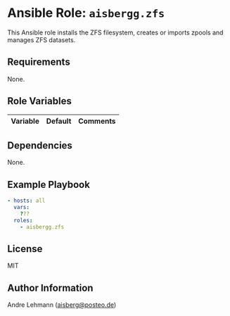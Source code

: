 # Ansible Role: `aisbergg.zfs`

This Ansible role installs the ZFS filesystem, creates or imports zpools and manages ZFS datasets.

## Requirements

None.

## Role Variables

| Variable | Default | Comments |
|----------|---------|----------|


## Dependencies

None.

## Example Playbook

```yaml
- hosts: all
  vars:
    ???
  roles:
    - aisbergg.zfs
```

## License

MIT

## Author Information

Andre Lehmann (aisberg@posteo.de)
